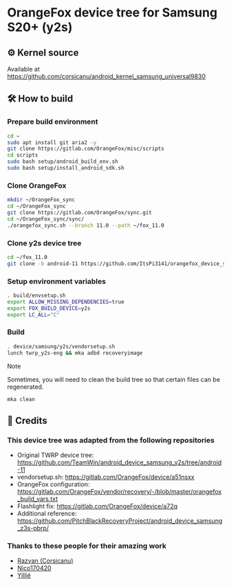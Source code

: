 # OrangeFox device tree for Samsung S20+ (y2s)

## ⚙️ Kernel source

Available at <https://github.com/corsicanu/android_kernel_samsung_universal9830>

## 🛠️  How to build

### Prepare build environment

```bash
cd ~
sudo apt install git aria2 -y
git clone https://gitlab.com/OrangeFox/misc/scripts
cd scripts
sudo bash setup/android_build_env.sh
sudo bash setup/install_android_sdk.sh
```

### Clone OrangeFox

```bash
mkdir ~/OrangeFox_sync
cd ~/OrangeFox_sync
git clone https://gitlab.com/OrangeFox/sync.git
cd ~/OrangeFox_sync/sync/
./orangefox_sync.sh --branch 11.0 --path ~/fox_11.0
```

### Clone y2s device tree

```bash
cd ~/fox_11.0
git clone -b android-11 https://github.com/ItsPi3141/orangefox_device_samsung_y2s.git device/samsung/y2s
```

### Setup environment variables

```bash
. build/envsetup.sh
export ALLOW_MISSING_DEPENDENCIES=true
export FOX_BUILD_DEVICE=y2s
export LC_ALL="C"
```

### Build

```bash
. device/samsung/y2s/vendorsetup.sh
lunch twrp_y2s-eng && mka adbd recoveryimage
```

> [!NOTE]
> Sometimes, you will need to clean the build tree so that certain files can be regenerated.
>
> ```bash
> mka clean
> ```

## 🎉 Credits

### This device tree was adapted from the following repositories

- Original TWRP device tree: <https://github.com/TeamWin/android_device_samsung_y2s/tree/android-11>
- vendorsetup.sh: <https://gitlab.com/OrangeFox/device/a51nsxx>
- OrangeFox configuration: <https://gitlab.com/OrangeFox/vendor/recovery/-/blob/master/orangefox_build_vars.txt>
- Flashlight fix: <https://gitlab.com/OrangeFox/device/a72q>
- Additional reference: <https://github.com/PitchBlackRecoveryProject/android_device_samsung_z3s-pbrp/>

### Thanks to these people for their amazing work

- [Razvan (Corsicanu)](https://github.com/corsicanu)
- [Nico170420](https://github.com/Nico170420)
- [Yillié](https://gitlab.com/Yillie)
